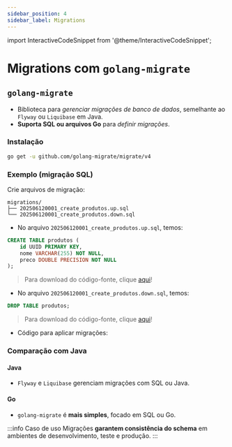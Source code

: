```yaml
---
sidebar_position: 4
sidebar_label: Migrations
---
```


import InteractiveCodeSnippet from '@theme/InteractiveCodeSnippet';

# Migrations com `golang-migrate`

## `golang-migrate`

- Biblioteca para _gerenciar migrações de banco de dados_, semelhante ao `Flyway` ou `Liquibase` em Java.
- **Suporta SQL ou arquivos Go** para _definir migrações_.

### Instalação

```bash
go get -u github.com/golang-migrate/migrate/v4
```

### Exemplo (migração SQL)

Crie arquivos de migração:

```dirtree
migrations/
├── 202506120001_create_produtos.up.sql
└── 202506120001_create_produtos.down.sql
```

- No arquivo `202506120001_create_produtos.up.sql`, temos:

```sql
CREATE TABLE produtos (
    id UUID PRIMARY KEY,
    nome VARCHAR(255) NOT NULL,
    preco DOUBLE PRECISION NOT NULL
);
```

> Para download do código-fonte, clique [aqui](@site/static/code/mod9/202506120001_create_produtos.up.sql)!

- No arquivo `202506120001_create_produtos.down.sql`, temos:

```sql
DROP TABLE produtos;
```

> Para download do código-fonte, clique [aqui](@site/static/code/mod9/202506120001_create_produtos.down.sql)!

- Código para aplicar migrações:

<InteractiveCodeSnippet 
    src="code/mod9/golang-migrate.go" 
    allowExecute={false} 
    allowEdit={false} />

### Comparação com Java

#### Java

- `Flyway` e `Liquibase` gerenciam migrações com SQL ou Java.

#### Go

- `golang-migrate` é **mais simples**, focado em SQL ou Go.

:::info Caso de uso
Migrações **garantem consistência do schema** em ambientes de desenvolvimento, teste e produção.
:::
